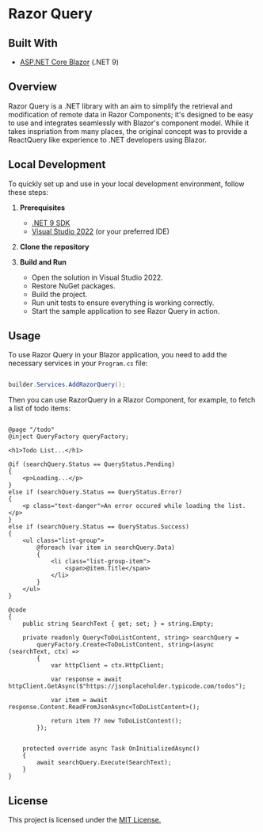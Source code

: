 # Razor Query

## Built With

- [ASP.NET Core Blazor](https://learn.microsoft.com/en-us/aspnet/core/blazor/?view=aspnetcore-9.0) (.NET 9)

## Overview

Razor Query is a .NET library with an aim to simplify the retrieval and modification of remote data in Razor
Components; it's designed to be easy to use and integrates seamlessly with Blazor's component model. While 
it takes inspriation from many places, the original concept was to provide a ReactQuery like experience 
to .NET developers using Blazor. 

 
## Local Development

To quickly set up and use in your local development environment, follow these steps:

1. **Prerequisites**
   - [.NET 9 SDK](https://dotnet.microsoft.com/download/dotnet/9.0)
   - [Visual Studio 2022](https://visualstudio.microsoft.com/vs/) (or your preferred IDE)

2. **Clone the repository**

3. **Build and Run**

   - Open the solution in Visual Studio 2022.
   - Restore NuGet packages.
   - Build the project.
   - Run unit tests to ensure everything is working correctly.
   - Start the sample application to see Razor Query in action.


## Usage

To use Razor Query in your Blazor application, you need to add the 
necessary services in your `Program.cs` file:

``` csharp

builder.Services.AddRazorQuery();

```

Then you can use RazorQuery in a Rlazor Component, for example, to fetch 
a list of todo items:


``` razor

@page "/todo"
@inject QueryFactory queryFactory;

<h1>Todo List...</h1>

@if (searchQuery.Status == QueryStatus.Pending)
{
    <p>Loading...</p>
}
else if (searchQuery.Status == QueryStatus.Error)
{
    <p class="text-danger">An error occured while loading the list.</p>
}
else if (searchQuery.Status == QueryStatus.Success)
{
    <ul class="list-group">
        @foreach (var item in searchQuery.Data)
        {
            <li class="list-group-item">
                <span>@item.Title</span>
            </li>
        }
    </ul>
}

@code 
{
    public string SearchText { get; set; } = string.Empty;
    
    private readonly Query<ToDoListContent, string> searchQuery = 
        queryFactory.Create<ToDoListContent, string>(async (searchText, ctx) =>
        {
            var httpClient = ctx.HttpClient;

            var response = await httpClient.GetAsync($"https://jsonplaceholder.typicode.com/todos");

            var item = await response.Content.ReadFromJsonAsync<ToDoListContent>();

            return item ?? new ToDoListContent();
        });


    protected override async Task OnInitializedAsync()
    {
        await searchQuery.Execute(SearchText);
    }
}
```

## License

This project is licensed under the [MIT License.](./LICENSE)